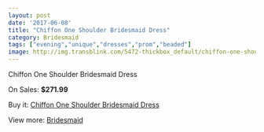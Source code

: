 ```yaml
---
layout: post
date: '2017-06-08'
title: "Chiffon One Shoulder Bridesmaid Dress"
category: Bridesmaid
tags: ["evening","unique","dresses","prom","beaded"]
image: http://img.transblink.com/5472-thickbox_default/chiffon-one-shoulder-bridesmaid-dress.jpg
---
```

Chiffon One Shoulder Bridesmaid Dress

On Sales: **$271.99**
<a href="https://www.transblink.com/en/bridesmaid/1772-chiffon-one-shoulder-bridesmaid-dress.html"><amp-img layout="responsive" width="600" height="600" src="//img.transblink.com/5472-thickbox_default/chiffon-one-shoulder-bridesmaid-dress.jpg" alt="Chiffon One Shoulder Bridesmaid Dress 0" /></a>
<a href="https://www.transblink.com/en/bridesmaid/1772-chiffon-one-shoulder-bridesmaid-dress.html"><amp-img layout="responsive" width="600" height="600" src="//img.transblink.com/5474-thickbox_default/chiffon-one-shoulder-bridesmaid-dress.jpg" alt="Chiffon One Shoulder Bridesmaid Dress 1" /></a>
<a href="https://www.transblink.com/en/bridesmaid/1772-chiffon-one-shoulder-bridesmaid-dress.html"><amp-img layout="responsive" width="600" height="600" src="//img.transblink.com/5473-thickbox_default/chiffon-one-shoulder-bridesmaid-dress.jpg" alt="Chiffon One Shoulder Bridesmaid Dress 2" /></a>

Buy it: [Chiffon One Shoulder Bridesmaid Dress](https://www.transblink.com/en/bridesmaid/1772-chiffon-one-shoulder-bridesmaid-dress.html "Chiffon One Shoulder Bridesmaid Dress")

View more: [Bridesmaid](https://www.transblink.com/en/4-bridesmaid "Bridesmaid")